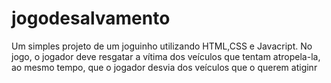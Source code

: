 # jogodesalvamento
Um simples projeto de um joguinho utilizando HTML,CSS e Javacript. No jogo, o jogador deve resgatar a vítima dos veículos que tentam atropela-la, ao mesmo tempo, que o jogador
desvia dos veículos que o querem atiginr
